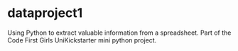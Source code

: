# dataproject1
Using Python to extract valuable information from a spreadsheet. Part of the Code First Girls UniKickstarter mini python project.

